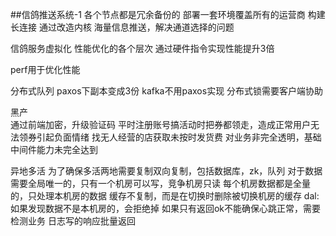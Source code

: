 ##信鸽推送系统-1
  各个节点都是冗余备份的
  部署一套环境覆盖所有的运营商
  构建长连接
  通过改造内核
  海量信息推送，解决通道选择的问题

  信鸽服务虚拟化
  性能优化的各个层次
  通过硬件指令实现性能提升3倍

perf用于优化性能

分布式队列
   paxos下副本变成3份
   kafka不用paxos实现
   分布式锁需要客户端协助
   
黑产   
   通过前端加密，升级验证码
   平时注册账号搞活动时把券都领走，造成正常用户无法领券引起负面情绪
   找无人经营的店获取未按时发货费
   对业务非完全透明，基础中间件能力未完全达到

异地多活
    为了确保多活两地需要复制双向复制，包括数据库，zk，队列
    对于数据需要全局唯一的，只有一个机房可以写，竞争机房只读
    每个机房数据都是全量的，只处理本机房的数据
    缓存不复制，而是在切换时删除被切换机房的缓存
    dal:如果发现数据不是本机房的，会拒绝掉
    如果只有返回ok不能确保心跳正常，需要检测业务
    日志写的响应批量返回













 



